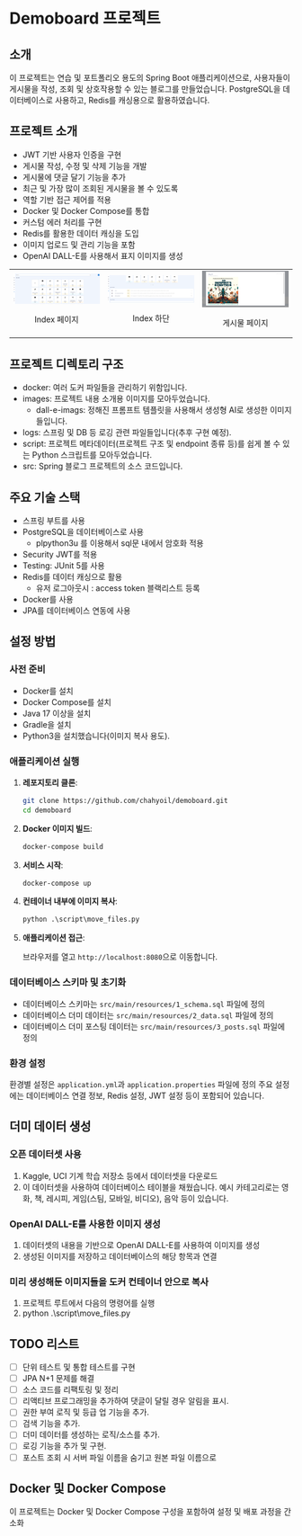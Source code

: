 
# Demoboard 프로젝트

## 소개

이 프로젝트는 연습 및 포트폴리오 용도의 Spring Boot 애플리케이션으로, 사용자들이 게시물을 작성, 조회 및 상호작용할 수 있는 블로그를 만들었습니다. PostgreSQL을 데이터베이스로 사용하고, Redis를 캐싱용으로 활용하였습니다.

## 프로젝트 소개

- JWT 기반 사용자 인증을 구현
- 게시물 작성, 수정 및 삭제 기능을 개발
- 게시물에 댓글 달기 기능을 추가
- 최근 및 가장 많이 조회된 게시물을 볼 수 있도록 
- 역할 기반 접근 제어를 적용
- Docker 및 Docker Compose를 통합
- 커스텀 에러 처리를 구현
- Redis를 활용한 데이터 캐싱을 도입
- 이미지 업로드 및 관리 기능을 포함
- OpenAI DALL-E를 사용해서 표지 이미지를 생성

<table>
  <tr>
    <td style="text-align: center; width: 33%;">
      <img src="images/index.png" alt="index" style="width: 100%;"/>
      <p>Index 페이지</p>
    </td>
    <td style="text-align: center; width: 33%;">
      <img src="images/index_bottom.png" alt="index_bottom" style="width: 100%;"/>
      <p>Index 하단</p>
    </td>
    <td style="text-align: center; width: 33%;">
      <img src="images/post.png" alt="post" style="width: 100%;"/>
      <p>게시물 페이지</p>
    </td>
  </tr>
</table>

## 프로젝트 디렉토리 구조

- docker: 여러 도커 파일들을 관리하기 위함입니다.
- images: 프로젝트 내용 소개용 이미지를 모아두었습니다.
    - dall-e-imags: 정해진 프롬프트 템플릿을 사용해서 생성형 AI로 생성한 이미지들입니다.
- logs: 스프링 및 DB 등 로깅 관련 파일들입니다(추후 구현 예정).
- script: 프로젝트 메타데이터(프로젝트 구조 및 endpoint 종류 등)를 쉽게 볼 수 있는 Python 스크립트를 모아두었습니다.
- src: Spring 블로그 프로젝트의 소스 코드입니다.

## 주요 기술 스택

- 스프링 부트를 사용
- PostgreSQL을 데이터베이스로 사용
  - plpython3u 를 이용해서 sql문 내에서 암호화 적용
- Security JWT를 적용
- Testing: JUnit 5를 사용
- Redis를 데이터 캐싱으로 활용
  - 유저 로그아웃시 : access token 블랙리스트 등록
- Docker를 사용
- JPA를 데이터베이스 연동에 사용

## 설정 방법

### 사전 준비

- Docker를 설치
- Docker Compose를 설치
- Java 17 이상을 설치
- Gradle을 설치
- Python3을 설치했습니다(이미지 복사 용도).

### 애플리케이션 실행

1. **레포지토리 클론**:

   ```bash
   git clone https://github.com/chahyoil/demoboard.git
   cd demoboard
   ```

2. **Docker 이미지 빌드**:

   ```bash
   docker-compose build
   ```

3. **서비스 시작**:

   ```bash
   docker-compose up
   ```

4. **컨테이너 내부에 이미지 복사**:

   ```python
   python .\script\move_files.py
   ```

5. **애플리케이션 접근**:

   브라우저를 열고 `http://localhost:8080`으로 이동합니다.

### 데이터베이스 스키마 및 초기화

- 데이터베이스 스키마는 `src/main/resources/1_schema.sql` 파일에 정의
- 데이터베이스 더미 데이터는 `src/main/resources/2_data.sql` 파일에 정의
- 데이터베이스 더미 포스팅 데이터는 `src/main/resources/3_posts.sql` 파일에 정의

### 환경 설정

환경별 설정은 `application.yml`과 `application.properties` 파일에 정의 주요 설정에는 데이터베이스 연결 정보, Redis 설정, JWT 설정 등이 포함되어 있습니다.

## 더미 데이터 생성

### 오픈 데이터셋 사용

1. Kaggle, UCI 기계 학습 저장소 등에서 데이터셋을 다운로드
2. 이 데이터셋을 사용하여 데이터베이스 테이블을 채웠습니다. 예시 카테고리로는 영화, 책, 레시피, 게임(스팀, 모바일, 비디오), 음악 등이 있습니다.

### OpenAI DALL-E를 사용한 이미지 생성

1. 데이터셋의 내용을 기반으로 OpenAI DALL-E를 사용하여 이미지를 생성
2. 생성된 이미지를 저장하고 데이터베이스의 해당 항목과 연결

### 미리 생성해둔 이미지들을 도커 컨테이너 안으로 복사
1. 프로젝트 루트에서 다음의 명령어를 실행
2. python .\script\move_files.py

## TODO 리스트

- [ ] 단위 테스트 및 통합 테스트를 구현
- [ ] JPA N+1 문제를 해결
- [ ] 소스 코드를 리팩토링 및 정리
- [ ] 리액티브 프로그래밍을 추가하여 댓글이 달릴 경우 알림을 표시.
- [ ] 권한 부여 로직 및 등급 업 기능을 추가.
- [ ] 검색 기능을 추가.
- [ ] 더미 데이터를 생성하는 로직/소스를 추가.
- [ ] 로깅 기능을 추가 및 구현.
- [ ] 포스트 조회 시 서버 파일 이름을 숨기고 원본 파일 이름으로

## Docker 및 Docker Compose

이 프로젝트는 Docker 및 Docker Compose 구성을 포함하여 설정 및 배포 과정을 간소화
